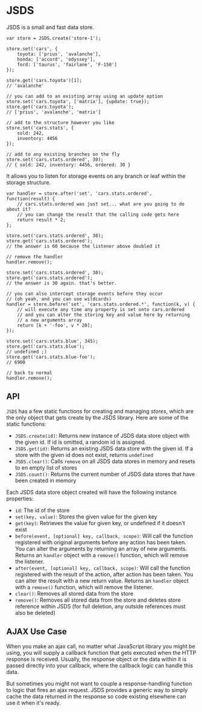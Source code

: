 JSDS
====

JSDS is a small and fast data store.

    var store = JSDS.create('store-1');

	store.set('cars', {
	    toyota: ['prius', 'avalanche'],
	    honda: ['accord', 'odyssey'],
	    ford: ['taurus', 'fairlane', 'F-150']
	});

    store.get('cars.toyota')[1];
    // 'avalanche'

    // you can add to an existing array using an update option
    store.set('cars.toyota', ['matrix'], {update: true});
    store.get('cars.toyota');
    // ['prius', 'avalanche', 'matrix']

    // add to the structure however you like
    store.set('cars.stats', {
        sold: 242,
        inventory: 4456
    });

    // add to any existing branches on the fly
    store.set('cars.stats.ordered', 30);
    // { sold: 242, inventory: 4456, ordered: 30 }

It allows you to listen for storage events on any branch or leaf within the storage structure.

    var handler = store.after('set', 'cars.stats.ordered', function(result) {
        // cars.stats.ordered was just set... what are you going to do about it?
        // you can change the result that the calling code gets here
        return result * 2;
    };

    store.set('cars.stats.ordered', 30);
    store.get('cars.stats.ordered');
    // the answer is 60 because the listener above doubled it

    // remove the handler
    handler.remove();

    store.set('cars.stats.ordered', 30);
    store.get('cars.stats.ordered');
    // the answer is 30 again. that's better.

    // you can also intercept storage events before they occur
    // (oh yeah, and you can use wildcards)
    handler = store.before('set', 'cars.stats.ordered.*', function(k, v) {
        // will execute any time any property is set onto cars.ordered
        // and you can alter the storing key and value here by returning
        // a new arguments array
        return [k + '-foo', v * 20];
    });

    store.set('cars.stats.blue', 345);
    store.get('cars.stats.blue');
    // undefined ;)
    store.get('cars.stats.blue-foo');
    // 6900

    // back to normal
    handler.remove();

API
---

`JSDS` has a few static functions for creating and managing _stores_, which are the only object that gets create by the JSDS library. Here are some of the static functions:

* `JSDS.create(id)`: Returns new instance of JSDS data store object with the given id. If id is omitted, a random id is assigned.
* `JSDS.get(id)`: Returns an existing JSDS data store with the given id. If a store with the given id does not exist, returns `undefined`
* `JSDS.clear()`: Calls `remove` on all JSDS data stores in memory and resets to en empty list of stores
* `JSDS.count()`: Returns the current number of JSDS data stores that have been created in memory

Each JSDS data store object created will have the following instance properties:

* `id`: The id of the store
* `set(key, value)`: Stores the given value for the given key
* `get(key)`: Retrieves the value for given key, or undefined if it doesn't exist
* `before(event, [optional] key, callback, scope)`: Will call the function registered with original arguments before any action has been taken. You can alter the arguments by returning an array of new arguments. Returns an `handler` object with a `remove()` function, which will remove the listener.
* `after(event, [optional] key, callback, scope)`: Will call the function registered with the result of the action, after action has been taken. You can alter the result with a new return value. Returns an `handler` object with a `remove()` function, which will remove the listener.
* `clear()`: Removes all stored data from the store
* `remove()`: Removes all stored data from the store and deletes store reference within JSDS (for full deletion, any outside references must also be deleted)


AJAX Use Case
-------------

When you make an ajax call, no matter what JavaScript library you might be using, you will supply a callback function that gets executed when the HTTP response is received. Usually, the response object or the data within it is passed directly into your callback, where the callback logic can handle this data.

But sometimes you might not want to couple a response-handling function to logic that fires an ajax request. JSDS provides a generic way to simply cache the data returned in the response so code existing elsewhere can use it when it's ready.

